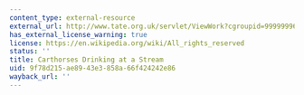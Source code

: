 ```yaml
---
content_type: external-resource
external_url: http://www.tate.org.uk/servlet/ViewWork?cgroupid=999999961&workid=4894&searchid=8407&tabview=image
has_external_license_warning: true
license: https://en.wikipedia.org/wiki/All_rights_reserved
status: ''
title: Carthorses Drinking at a Stream
uid: 9f78d215-ae89-43e3-858a-66f424242e86
wayback_url: ''
---
```

